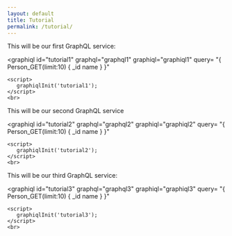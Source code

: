 ```yaml
---
layout: default
title: Tutorial
permalink: /tutorial/
---
```


<graphiqlconfig>
    <script src="//cdn.jsdelivr.net/es6-promise/4.0.5/es6-promise.auto.min.js"></script>
    <script src="//cdn.jsdelivr.net/fetch/0.9.0/fetch.min.js"></script>
    <script src="//cdn.jsdelivr.net/react/15.4.2/react.min.js"></script>
    <script src="//cdn.jsdelivr.net/react/15.4.2/react-dom.min.js"></script>
    <link rel="stylesheet" href="//cdn.jsdelivr.net/npm/graphiql@0.11.2/graphiql.css" />
    <script src="//cdn.jsdelivr.net/npm/graphiql@0.11.2/graphiql.js"></script>
    <script type="application/javascript" src="https://semantic-integration.github.io/hypergraphql/sources/graphiqlinit.js"></script>
</graphiqlconfig>

This will be our first GraphQL service:

<graphiql id="tutorial1" graphql="graphql1" graphiql="graphiql1" query=
"{
  Person_GET(limit:10) {
    _id
    name
  }
}"
>
    <script>
       graphiqlInit('tutorial1');
    </script>
    <br>
</graphiql>

This will be our second GraphQL service


<graphiql id="tutorial2" graphql="graphql2" graphiql="graphiql2" query=
"{
  Person_GET(limit:10) {
    _id
    name
  }
}"
>
    <script>
       graphiqlInit('tutorial2');
    </script>
    <br>
</graphiql>

This will be our third GraphQL service:


<graphiql id="tutorial3" graphql="graphql3" graphiql="graphiql3" query=
"{
  Person_GET(limit:10) {
    _id
    name
  }
}"
>
    <script>
       graphiqlInit('tutorial3');
    </script>
    <br>
</graphiql>